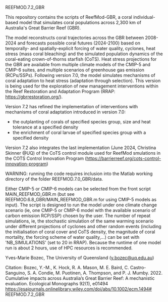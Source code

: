 REEFMOD.7.2_GBR

This repository contains the scripts of ReefMod-GBR, a coral individual-based model that simulates coral populations across 2,300 km of Australia's Great Barrier Reef (GBR).

The model reconstructs coral trajectories across the GBR between 2008-2024 and forecasts possible coral futures (2024-2100) based on temporally- and spatially-explicit forcing of water quality, cyclones, heat stress (mass coral bleaching) and the simulated population dynamics of the coral-eating crown-of-thorns starfish (CoTS). Heat stress projections for the GBR are available from multiple climate models of the CMIP-5 and CMIP-6 suites, and multiple scenarios of greenhouse gas emission (RCPs/SSPs). Following version 7.0, the model simulates mechanisms of coral adaptation to heat stress (adaptation through selection). This version is being used for the exploration of new management interventions within the Reef Restoration and Adaptation Program (RRAP: https://gbrrestoration.org/).

Version 7.2 has refined the implementation of interventions with mechanisms of coral adaptation introduced in version 7.0:
   - the outplanting of corals of specified species group, size and heat tolerance at a specified density
   - the enrichment of coral larvae of specified species group with a specified density
    
Version 7.2 also integrates the last implementation (June 2024, Christina Skinner @UQ) of the CoTS control module used for ReefMod smulations in the COTS Control Innovation Program (https://barrierreef.org/cots-control-innovation-program)

WARNING: running the code requires inclusion into the Matlab working directory of the folder REEFMOD.7.0_GBR/data.

Either CMIP-5 or CMIP-6 models can be selected from the front script MAIN_REEFMOD_GBR.m (but see REEFMOD.6.8_GBR/MAIN_REEFMOD_GBR.m for using CMIP-5 models as input). The script is designed to run the model under one climate change scenario (ie, one CMIP-5 or CMIP-6 model with the available scenario of carbon emission RCP/SSP) chosen by the user. The number of repeat simulations, ie, the stochastic simulation of the same warming scenario under different projections of cyclones and other random events (including the initialisation of coral cover and CoTS density, the magnitude of coral mortality, the forcing scheme of water quality,...) can be set with 'NB_SIMULATIONS' (set to 20 in RRAP). Because the runtime of one model run is about 2 hours, use of HPC resources is recommended.


Yves-Marie Bozec, The University of Queensland (y.bozec@uq.edu.au)

Citation: Bozec, Y.-M., K. Hock, R. A. Mason, M. E. Baird, C. Castro-Sanguino, S. A. Condie, M. Puotinen, A. Thompson, and P. J. Mumby. 2022. Cumulative impacts across Australia’s Great Barrier Reef: A mechanistic evaluation. Ecological Monographs 92(1), e01494 https://esajournals.onlinelibrary.wiley.com/doi/abs/10.1002/ecm.1494# REEFMOD.7.2_GBR
